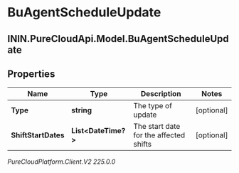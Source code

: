 # BuAgentScheduleUpdate

## ININ.PureCloudApi.Model.BuAgentScheduleUpdate

## Properties

|Name | Type | Description | Notes|
|------------ | ------------- | ------------- | -------------|
| **Type** | **string** | The type of update | [optional] |
| **ShiftStartDates** | **List&lt;DateTime?&gt;** | The start date for the affected shifts | [optional] |



_PureCloudPlatform.Client.V2 225.0.0_
